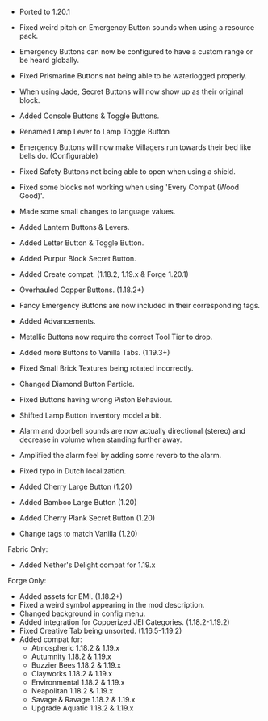 - Ported to 1.20.1

- Fixed weird pitch on Emergency Button sounds when using a resource pack.
- Emergency Buttons can now be configured to have a custom range or be heard globally.
- Fixed Prismarine Buttons not being able to be waterlogged properly.
- When using Jade, Secret Buttons will now show up as their original block.
- Added Console Buttons & Toggle Buttons.
- Renamed Lamp Lever to Lamp Toggle Button
- Emergency Buttons will now make Villagers run towards their bed like bells do. (Configurable)
- Fixed Safety Buttons not being able to open when using a shield.
- Fixed some blocks not working when using 'Every Compat (Wood Good)'.
- Made some small changes to language values.
- Added Lantern Buttons & Levers.
- Added Letter Button & Toggle Button.
- Added Purpur Block Secret Button.
- Added Create compat. (1.18.2, 1.19.x & Forge 1.20.1)
- Overhauled Copper Buttons. (1.18.2+)
- Fancy Emergency Buttons are now included in their corresponding tags.
- Added Advancements.
- Metallic Buttons now require the correct Tool Tier to drop.
- Added more Buttons to Vanilla Tabs. (1.19.3+)
- Fixed Small Brick Textures being rotated incorrectly.
- Changed Diamond Button Particle.
- Fixed Buttons having wrong Piston Behaviour.
- Shifted Lamp Button inventory model a bit.
- Alarm and doorbell sounds are now actually directional (stereo) and decrease in volume when standing further away.
- Amplified the alarm feel by adding some reverb to the alarm.
- Fixed typo in Dutch localization.
- Added Cherry Large Button (1.20)
- Added Bamboo Large Button (1.20)
- Added Cherry Plank Secret Button (1.20)
- Change tags to match Vanilla (1.20)

Fabric Only:
- Added Nether's Delight compat for 1.19.x

Forge Only:
- Added assets for EMI. (1.18.2+)
- Fixed a weird symbol appearing in the mod description.
- Changed background in config menu.
- Added integration for Copperized JEI Categories. (1.18.2-1.19.2)
- Fixed Creative Tab being unsorted. (1.16.5-1.19.2)
- Added compat for:
    - Atmospheric 1.18.2 & 1.19.x
    - Autumnity 1.18.2 & 1.19.x
    - Buzzier Bees 1.18.2 & 1.19.x
    - Clayworks 1.18.2 & 1.19.x
    - Environmental 1.18.2 & 1.19.x
    - Neapolitan 1.18.2 & 1.19.x
    - Savage & Ravage 1.18.2 & 1.19.x
    - Upgrade Aquatic 1.18.2 & 1.19.x